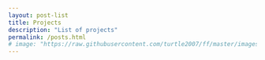 ```yaml
---
layout: post-list
title: Projects
description: "List of projects"
permalink: /posts.html
# image: "https://raw.githubusercontent.com/turtle2007/ff/master/images/home_tai.jpg"
---
```

